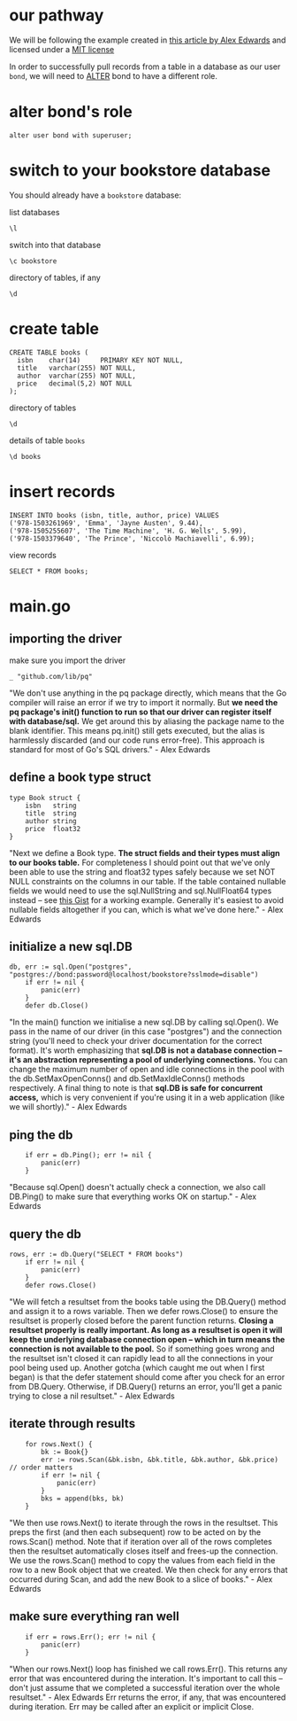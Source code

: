 # our pathway

We will be following the example created in [this article by Alex Edwards](http://www.alexedwards.net/blog/practical-persistence-sql) and licensed under a [MIT license](https://opensource.org/licenses/MIT)

In order to successfully pull records from a table in a database as our user ```bond```, we will need to [ALTER](https://www.postgresql.org/docs/9.6/static/sql-alteruser.html) bond to have a different role.

# alter bond's role
```
alter user bond with superuser;
```

# switch to your bookstore database
You should already have a ```bookstore``` database:

list databases
```
\l
```

switch into that database
```
\c bookstore
```

directory of tables, if any
```
\d
```

# create table
```
CREATE TABLE books (
  isbn    char(14)     PRIMARY KEY NOT NULL,
  title   varchar(255) NOT NULL,
  author  varchar(255) NOT NULL,
  price   decimal(5,2) NOT NULL
);
```

directory of tables
```
\d
```

details of table ```books```
```
\d books
```

# insert records
```
INSERT INTO books (isbn, title, author, price) VALUES
('978-1503261969', 'Emma', 'Jayne Austen', 9.44),
('978-1505255607', 'The Time Machine', 'H. G. Wells', 5.99),
('978-1503379640', 'The Prince', 'Niccolò Machiavelli', 6.99);
```

view records
```
SELECT * FROM books;
```

# main.go

## importing the driver
make sure you import the driver
```
_ "github.com/lib/pq"
```
"We don't use anything in the pq package directly, which means that the Go compiler will raise an error if we try to import it normally. But **we need the pq package's init() function to run so that our driver can register itself with database/sql.** We get around this by aliasing the package name to the blank identifier. This means pq.init() still gets executed, but the alias is harmlessly discarded (and our code runs error-free). This approach is standard for most of Go's SQL drivers." - Alex Edwards

## define a book type struct
```
type Book struct {
	isbn   string
	title  string
	author string
	price  float32
}
```
"Next we define a Book type. **The struct fields and their types must align to our books table.** For completeness I should point out that we've only been able to use the string and float32 types safely because we set NOT NULL constraints on the columns in our table. If the table contained nullable fields we would need to use the sql.NullString and sql.NullFloat64 types instead – see [this Gist](https://gist.github.com/alexedwards/dc3145c8e2e6d2fd6cd9) for a working example. Generally it's easiest to avoid nullable fields altogether if you can, which is what we've done here." - Alex Edwards

## initialize a new sql.DB
```
db, err := sql.Open("postgres", "postgres://bond:password@localhost/bookstore?sslmode=disable")
	if err != nil {
		panic(err)
	}
	defer db.Close()
```
"In the main() function we initialise a new sql.DB by calling sql.Open(). We pass in the name of our driver (in this case "postgres") and the connection string (you'll need to check your driver documentation for the correct format). It's worth emphasizing that **sql.DB is not a database connection – it's an abstraction representing a pool of underlying connections.** You can change the maximum number of open and idle connections in the pool with the db.SetMaxOpenConns() and db.SetMaxIdleConns() methods respectively. A final thing to note is that **sql.DB is safe for concurrent access,** which is very convenient if you're using it in a web application (like we will shortly)." - Alex Edwards

## ping the db
```
	if err = db.Ping(); err != nil {
		panic(err)
	}
```
"Because  sql.Open() doesn't actually check a connection, we also call DB.Ping() to make sure that everything works OK on startup." - Alex Edwards

## query the db
```
rows, err := db.Query("SELECT * FROM books")
	if err != nil {
		panic(err)
	}
	defer rows.Close()
```
"We will fetch a resultset from the books table using the DB.Query() method and assign it to a  rows variable. Then we defer rows.Close() to ensure the resultset is properly closed before the parent function returns. **Closing a resultset properly is really important. As long as a resultset is open it will keep the underlying database connection open – which in turn means the connection is not available to the pool.** So if something goes wrong and the resultset isn't closed it can rapidly lead to all the connections in your pool being used up. Another gotcha (which caught me out when I first began) is that the defer statement should come after you check for an error from DB.Query. Otherwise, if DB.Query() returns an error, you'll get a panic trying to close a nil resultset." - Alex Edwards

## iterate through results
```
	for rows.Next() {
		bk := Book{}
		err := rows.Scan(&bk.isbn, &bk.title, &bk.author, &bk.price) // order matters
		if err != nil {
			panic(err)
		}
		bks = append(bks, bk)
	}
```
"We then use rows.Next() to iterate through the rows in the resultset. This preps the first (and then each subsequent) row to be acted on by the rows.Scan() method. Note that if iteration over all of the rows completes then the resultset automatically closes itself and frees-up the connection. We use the rows.Scan() method to copy the values from each field in the row to a new Book object that we created. We then check for any errors that occurred during Scan, and add the new Book to a slice of books." - Alex Edwards

## make sure everything ran well
```
	if err = rows.Err(); err != nil {
		panic(err)
	}
```
"When our rows.Next() loop has finished we call rows.Err(). This returns any error that was encountered during the interation. It's important to call this – don't just assume that we completed a successful iteration over the whole resultset." - Alex Edwards Err returns the error, if any, that was encountered during iteration. Err may be called after an explicit or implicit Close.